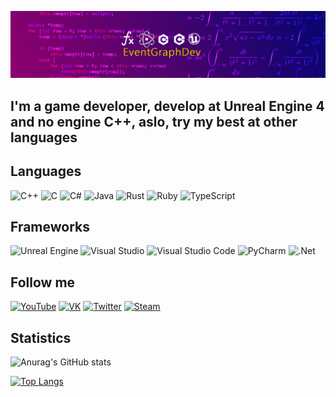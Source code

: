 [![Header](https://github.com/Ivanplat/Ivanplat/blob/main/assets/channels4_banner.jpg)](https://www.youtube.com/channel/UC-_xuBymQHCMbVaQP7_kj9g)  


## I'm a game developer, develop at Unreal Engine 4 and no engine C++, aslo, try my best at other languages  

## Languages  

![C++](https://img.shields.io/badge/c++-%2300599C.svg?style=for-the-badge&logo=c%2B%2B&logoColor=white)
![C](https://img.shields.io/badge/c-%2300599C.svg?style=for-the-badge&logo=c&logoColor=white)
![C#](https://img.shields.io/badge/c%23-%23239120.svg?style=for-the-badge&logo=c-sharp&logoColor=white)
![Java](https://img.shields.io/badge/java-%23ED8B00.svg?style=for-the-badge&logo=java&logoColor=white)
![Rust](https://img.shields.io/badge/rust-%23000000.svg?style=for-the-badge&logo=rust&logoColor=white)
![Ruby](https://img.shields.io/badge/ruby-%23CC342D.svg?style=for-the-badge&logo=ruby&logoColor=white)
![TypeScript](https://img.shields.io/badge/typescript-%23007ACC.svg?style=for-the-badge&logo=typescript&logoColor=white)


## Frameworks  
![Unreal Engine](https://img.shields.io/badge/unrealengine-%23313131.svg?style=for-the-badge&logo=unrealengine&logoColor=white)
![Visual Studio](https://img.shields.io/badge/Visual%20Studio-5C2D91.svg?style=for-the-badge&logo=visual-studio&logoColor=white)
![Visual Studio Code](https://img.shields.io/badge/Visual%20Studio%20Code-0078d7.svg?style=for-the-badge&logo=visual-studio-code&logoColor=white)
![PyCharm](https://img.shields.io/badge/pycharm-143?style=for-the-badge&logo=pycharm&logoColor=black&color=black&labelColor=green)
![.Net](https://img.shields.io/badge/.NET-5C2D91?style=for-the-badge&logo=.net&logoColor=white)



## Follow me 

[![YouTube](https://img.shields.io/badge/-YouTube-090909?style=for-the-badge&logo=YouTube&logoColor=FF0000)](https://www.youtube.com/channel/UC-_xuBymQHCMbVaQP7_kj9g)
[![VK](https://img.shields.io/badge/-VK-090909?style=for-the-badge&logo=appveyor&logo=Vk&logoColor=blue)](https://vk.com/id445781020)
[![Twitter](https://img.shields.io/badge/-Twitter-090909?style=for-the-badge&logo=Twitter)](https://twitter.com/EventGra)
[![Steam](https://img.shields.io/badge/-Steam-090909?style=for-the-badge&logo=Steam)](https://store.steampowered.com/franchise/EventGraphDev)


## Statistics

![Anurag's GitHub stats](https://github-readme-stats.vercel.app/api?username=Ivanplat&count_private=true)

[![Top Langs](https://github-readme-stats.vercel.app/api/top-langs/?username=Ivanplat&layout=compact)](https://github.com/anuraghazra/github-readme-stats)
